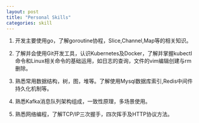 ```yaml
---
layout: post
title: "Personal Skills"
categories: skill
---
```

1. 开发主要使用go，了解goroutine协程，Slice,Channel,Map等的相关知识。

2. 了解并会使用Git开发工具，认识Kubernetes及Docker，了解并掌握kubectl命令和Linux相关命令的基础运用，如日志的查询，文件的vim编辑创建与rm删除。

3. 熟悉常用数据结构，树，图，堆等。了解使用Mysql数据库索引,Redis中间件持久化机制等。

4. 熟悉Kafka消息队列架构组成，一致性原理，多场景使用。

5. 熟悉网络编程，了解TCP/IP三次握手，四次挥手及HTTP协议方法。

[jekyll-docs]: http://jekyllrb.com/docs/home
[jekyll-gh]:   https://github.com/jekyll/jekyll
[jekyll-talk]: https://talk.jekyllrb.com/
